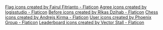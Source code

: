 <a href="https://www.flaticon.com/free-icons/flag" title="flag icons">Flag icons created by Fajrul Fitrianto - Flaticon</a>
<a href="https://www.flaticon.com/free-icons/agree" title="agree icons">Agree icons created by logisstudio - Flaticon</a>
<a href="https://www.flaticon.com/free-icons/before" title="before icons">Before icons created by RIkas Dzihab - Flaticon</a>
<a href="https://www.flaticon.com/free-icons/chess" title="chess icons">Chess icons created by Andrejs Kirma - Flaticon</a>
<a href="https://www.flaticon.com/free-icons/user" title="user icons">User icons created by Phoenix Group - Flaticon</a>
<a href="https://www.flaticon.com/free-icons/leaderboard" title="leaderboard icons">Leaderboard icons created by Vector Stall - Flaticon</a>
